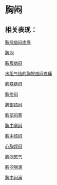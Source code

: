 # 胸闷## 相关表现：[胸脘痞闷疼痛](https://zuoye.gmzyh.com/search?key=胸脘痞闷疼痛)[胸闷](https://zuoye.gmzyh.com/search?key=胸闷)[胸腹痞闷](https://zuoye.gmzyh.com/search?key=胸腹痞闷)[水阻气结的胸脘痞闷疼痛](https://zuoye.gmzyh.com/search?key=水阻气结的胸脘痞闷疼痛)[胸脘痞闷](https://zuoye.gmzyh.com/search?key=胸脘痞闷)[胸痞闷](https://zuoye.gmzyh.com/search?key=胸痞闷)[胸部烦闷](https://zuoye.gmzyh.com/search?key=胸部烦闷)[胸部闷塞](https://zuoye.gmzyh.com/search?key=胸部闷塞)[胸中窒闷](https://zuoye.gmzyh.com/search?key=胸中窒闷)[胸中烦闷](https://zuoye.gmzyh.com/search?key=胸中烦闷)[心胸烦闷](https://zuoye.gmzyh.com/search?key=心胸烦闷)[胸闷憋气](https://zuoye.gmzyh.com/search?key=胸闷憋气)[胸闷喘满](https://zuoye.gmzyh.com/search?key=胸闷喘满)[胸中闷满](https://zuoye.gmzyh.com/search?key=胸中闷满)